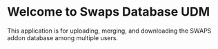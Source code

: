 # Welcome to Swaps Database UDM

This application is for uploading, merging, and downloading the SWAPS addon database among multiple users.
